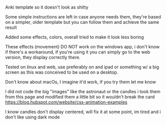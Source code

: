Anki template so it doesn't look as shitty

Some simple instructions are left in case anyone needs them, they're based on a simpler, older template but you can follow them and achieve the same result


Added some effects, colors, overall tried to make it look less boring

These effects (movement) DO NOT work on the windows app, i don't know if there's a workaround,
  if you're using it you can simply go to the web version, they display correctly there.

  
Tested on linux and web, use preferably on and ipad or something w/ a big screen
      as this was conceived to be used on a desktop.

Don't know about macOs, I imagine it'd work, if you try them let me know

I did not code the big "images" like the astronaut or the candles
  i took them from this page and modified them a little bit so it wouldn't break the card
https://blog.hubspot.com/website/css-animation-examples


I know candles don't display centered, will fix it at some point, im tired and i don't like using dark mode
